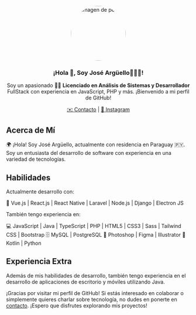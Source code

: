 <p align="center">
  <img src="https://avatars.githubusercontent.com/u/23426605?v=4" alt="Imagen de perfil" width="150" style="border-radius: 50%;" />
</p>

<p align="center">
   <h3 align="center">
     ¡Hola 👋, Soy José Argüello👨🏻‍💻!
  </h3>
</p>

<p align="center">
   Soy un apasionado 👨‍💼 <strong>Licenciado en Análisis de Sistemas y Desarrollador</strong> FullStack con experiencia en JavaScript, PHP y más. ¡Bienvenido a mi perfil de GitHub!
</p>

<p align="center">
   <a href="mailto:argelloestigarribia.josantonio@gmail.com">✉️ Contacto</a> | <a href="https://www.instagram.com/josecienty/">📸 Instagram</a>
</p>

## Acerca de Mí

🌍 ¡Hola! Soy José Argüello, actualmente con residencia en Paraguay 🇵🇾. Soy un entusiasta del desarrollo de software con experiencia en una variedad de tecnologías.

## Habilidades

Actualmente desarrollo con:

🚀 Vue.js | React.js | React Native | Laravel | Node.js | Django | Electron JS

También tengo experiencia en:

💻 JavaScript | Java | TypeScript | PHP | HTML5 | CSS3 | Sass | Tailwind CSS | Bootstrap
🗄️ MySQL | PostgreSQL
🎨 Photoshop | Figma | Illustrator
🤖 Kotlin | Python

## Experiencia Extra

Además de mis habilidades de desarrollo, también tengo experiencia en el desarrollo de aplicaciones de escritorio y móviles utilizando Java.

¡Gracias por visitar mi perfil de GitHub! Si estás interesado en colaborar o simplemente quieres charlar sobre tecnología, no dudes en ponerte en [contacto](mailto:argelloestigarribia.josantonio@gmail.com). ¡Espero que disfrutes explorando mis proyectos!
